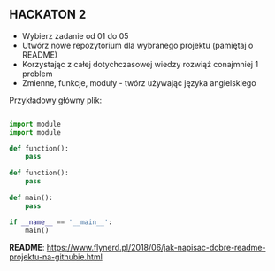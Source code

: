 ## HACKATON 2 

- Wybierz zadanie od 01 do 05
- Utwórz nowe repozytorium dla wybranego projektu (pamiętaj o README)
- Korzystając z całej dotychczasowej wiedzy rozwiąż conajmniej 1 problem
- Zmienne, funkcje, moduły - twórz używając języka angielskiego

Przykładowy główny plik:
```python 

import module
import module

def function():
    pass
    
def function():
    pass
    
def main():
    pass
    
if __name__ == '__main__':
    main()
```

**README**:
https://www.flynerd.pl/2018/06/jak-napisac-dobre-readme-projektu-na-githubie.html